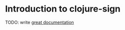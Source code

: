 # Introduction to clojure-sign

TODO: write [great documentation](http://jacobian.org/writing/what-to-write/)
